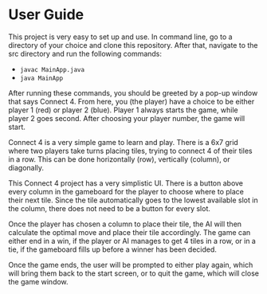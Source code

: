 # User Guide

This project is very easy to set up and use. In command line, go to a directory of your choice and clone this repository. After that, navigate to the src directory and run the following commands:

* ```javac MainApp.java```
* ```java MainApp```

After running these commands, you should be greeted by a pop-up window that says Connect 4. From here, you (the player) have a choice to be either player 1 (red) or player 2 (blue). Player 1 always starts the game, while player 2 goes second. After choosing your player number, the game will start.

Connect 4 is a very simple game to learn and play. There is a 6x7 grid where two players take turns placing tiles, trying to connect 4 of their tiles in a row. This can be done horizontally (row), vertically (column), or diagonally. 

This Connect 4 project has a very simplistic UI. There is a button above every column in the gameboard for the player to choose where to place their next tile. Since the tile automatically goes to the lowest available slot in the column, there does not need to be a button for every slot.

Once the player has chosen a column to place their tile, the AI will then calculate the optimal move and place their tile accordingly. The game can either end in a win, if the player or AI manages to get 4 tiles in a row, or in a tie, if the gameboard fills up before a winner has been decided.

Once the game ends, the user will be prompted to either play again, which will bring them back to the start screen, or to quit the game, which will close the game window.